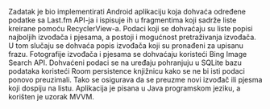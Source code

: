 Zadatak je bio implementirati Android aplikaciju koja dohvaća određene podatke sa Last.fm API-ja i ispisuje ih u fragmentima koji sadrže liste kreirane pomoću RecyclerView-a. Podaci koji se dohvaćaju su liste popisi najboljih izvođača i pjesama, a postoji i mogućnost pretraživanja izvođača. U tom slučaju se dohvaća popis izvođača koji su pronađeni za upisanu frazu. Fotografije izvođača i pjesama se dohvaćaju koristeći Bing Image Search API. Dohvaćeni podaci se na uređaju pohranjuju u SQLite bazu podataka koristeći Room persistence knjižnicu kako se ne bi isti podaci ponovo preuzimali. Tako se osigurava da se preuzme novi izvođač ili pjesma koji dospiju na listu. Aplikacija je pisana u Java programskom jeziku, a korišten je uzorak MVVM.
